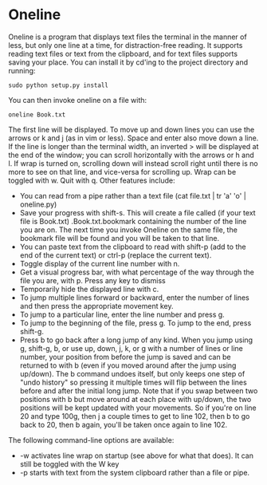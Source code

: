 # Oneline
Oneline is a program that displays text files the terminal in the manner of less, but only one line at a time, for distraction-free reading. It supports reading text files or text from the clipboard, and for text files supports saving your place.
You can install it by cd'ing to the project directory and running:

	sudo python setup.py install

You can then invoke oneline on a file with:

	oneline Book.txt
	
The first line will be displayed. To move up and down lines you can use the arrows or k and j (as in vim or less). Space and enter also move down a line. If the line is longer than the terminal width, an inverted > will be displayed at the end of the window; you can scroll horizontally with the arrows or h and l. If wrap is turned on, scrolling down will instead scroll right until there is no more to see on that line, and vice-versa for scrolling up. Wrap can be toggled with w.
Quit with q.
Other features include:
* You can read from a pipe rather than a text file (cat file.txt | tr 'a' 'o' | oneline.py)
* Save your progress with shift-s. This will create a file called (if your text file is Book.txt) .Book.txt.bookmark containing the number of the line you are on. The next time you invoke Oneline on the same file, the bookmark file will be found and you will be taken to that line.
* You can paste text from the clipboard to read with shift-p (add to the end of the current text) or ctrl-p (replace the current text).
* Toggle display of the current line number with n.
* Get a visual progress bar, with what percentage of the way through the file you are, with p. Press any key to dismiss
* Temporarily hide the displayed line with c.
* To jump multiple lines forward or backward, enter the number of lines and then press the appropriate movement key.
* To jump to a particular line, enter the line number and press g.
* To jump to the beginning of the file, press g. To jump to the end, press shift-g.
* Press b to go back after a long jump of any kind. When you jump using g, shift-g, b, or use up, down, j, k, or g with a number of lines or line number, your position from before the jump is saved and can be returned to with b (even if you moved around after the jump using up/down). The b command undoes itself, but only keeps one step of "undo history" so pressing it multiple times will flip between the lines before and after the initial long jump. Note that if you swap between two positions with b but move around at each place with up/down, the two positions will be kept updated with your movements. So if you're on line 20 and type 100g, then j a couple times to get to line 102, then b to go back to 20, then b again, you'll be taken once again to line 102.

The following command-line options are available:
* -w activates line wrap on startup (see above for what that does). It can still be toggled with the W key
* -p starts with text from the system clipboard rather than a file or pipe.
